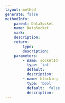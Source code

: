 ```yaml
---
layout: method
generate: false
methodInfo:
    parent: DataSocket
    name: DataSocket
    mark:  
    description: 
    return:
        type: 
        description: 
    parameters:
        - name: socketId
          type: 'int'
          default: 
          description: 
        - name: blocking
          type: 'bool'
          default:  false
          description: 
---
```

